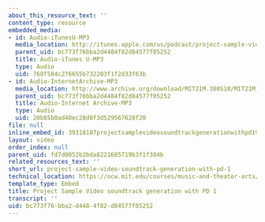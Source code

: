 ```yaml
---
about_this_resource_text: ''
content_type: resource
embedded_media:
- id: Audio-iTunesU-MP3
  media_location: http://itunes.apple.com/us/podcast/project-sample-video-soundtrack/id439700566?i=94265784
  parent_uid: bc773f76bba2d4484f82d84577f05252
  title: Audio-iTunes U-MP3
  type: Audio
  uid: 768f584c276655b732203f1f2d33f63b
- id: Audio-InternetArchive-MP3
  media_location: http://www.archive.org/download/MIT21M.380S10/MIT21M_380S10proj_a1.mp3
  parent_uid: bc773f76bba2d4484f82d84577f05252
  title: Audio-Internet Archive-MP3
  type: Audio
  uid: 20b85b0ad40ec28d8f3d529567620f20
file: null
inline_embed_id: 39318187projectsamplevideosoundtrackgenerationwithpd196747028
layout: video
order_index: null
parent_uid: fd7d0052b2bda8221685719b3f1f304b
related_resources_text: ''
short_url: project-sample-video-soundtrack-generation-with-pd-1
technical_location: https://ocw.mit.edu/courses/music-and-theater-arts/21m-380-music-and-technology-algorithmic-and-generative-music-spring-2010/assignments-and-projects/video-soundtrack/project-sample-video-soundtrack-generation-with-pd-1
template_type: Embed
title: Project Sample Video soundtrack generation with PD 1
transcript: ''
uid: bc773f76-bba2-d448-4f82-d84577f05252
---
```

